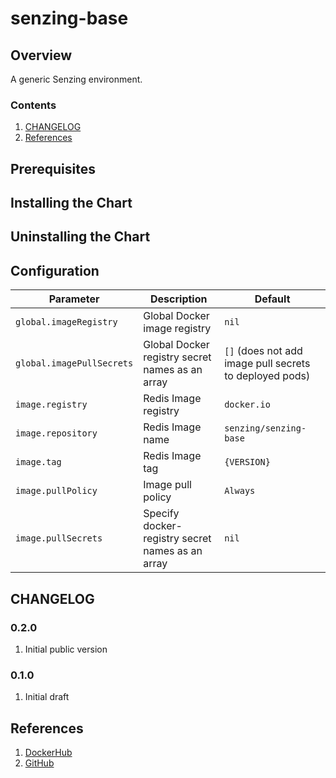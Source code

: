 # senzing-base

## Overview

A generic Senzing environment.

### Contents

1. [CHANGELOG](#changelog)
1. [References](#references)

## Prerequisites

## Installing the Chart

## Uninstalling the Chart

## Configuration

| Parameter | Description | Default |
|-----------|-------------|---------|
| `global.imageRegistry` | Global Docker image registry | `nil` |
| `global.imagePullSecrets` | Global Docker registry secret names as an array | `[]` (does not add image pull secrets to deployed pods) |
| `image.registry` | Redis Image registry | `docker.io` |
| `image.repository` | Redis Image name | `senzing/senzing-base` |
| `image.tag` | Redis Image tag | `{VERSION}` |
| `image.pullPolicy` | Image pull policy | `Always` |
| `image.pullSecrets` | Specify docker-registry secret names as an array | `nil` |


## CHANGELOG

### 0.2.0

1. Initial public version

### 0.1.0

1. Initial draft

## References

1. [DockerHub](https://hub.docker.com/r/senzing/senzing-base)
1. [GitHub](https://github.com/Senzing/docker-senzing-base)
